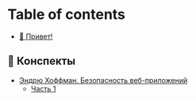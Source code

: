# Table of contents

* [🖖 Привет!](README.md)

## 📕 Конспекты <a href="#booknotes" id="booknotes"></a>

* [Эндрю Хоффман. Безопасность веб-приложений](booknotes/endryu-khoffman.-bezopasnost-veb-prilozhenii/README.md)
  * [Часть 1](booknotes/endryu-khoffman.-bezopasnost-veb-prilozhenii/chast-1.md)
